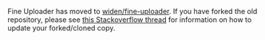 Fine Uploader has moved to [widen/fine-uploader](https://github.com/Widen/fine-uploader).  If you have forked the old
repository, please see [this Stackoverflow thread](http://stackoverflow.com/questions/5749246/how-do-i-change-which-github-project-i-forked-from) for information on how to update your forked/cloned copy.  
